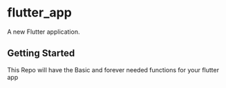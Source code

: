 # flutter_app

A new Flutter application.

## Getting Started

 This Repo will have the Basic and forever needed functions for your flutter app

